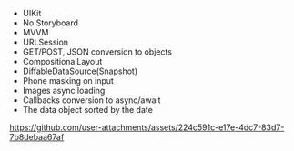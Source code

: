 - UIKit
- No Storyboard 
- MVVM
- URLSession
- GET/POST, JSON conversion to objects
- CompositionalLayout
- DiffableDataSource(Snapshot)
- Phone masking on input
- Images async loading
- Callbacks conversion to async/await
- The data object sorted by the date

  

https://github.com/user-attachments/assets/224c591c-e17e-4dc7-83d7-7b8debaa67af

